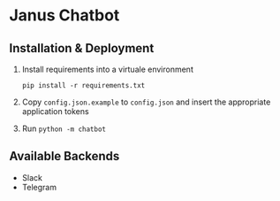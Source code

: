 # Janus Chatbot

## Installation & Deployment

1. Install requirements into a virtuale environment

    ```
    pip install -r requirements.txt
    ```

2. Copy `config.json.example` to `config.json` and insert the 
   appropriate application tokens

3. Run `python -m chatbot`

## Available Backends

* Slack
* Telegram
